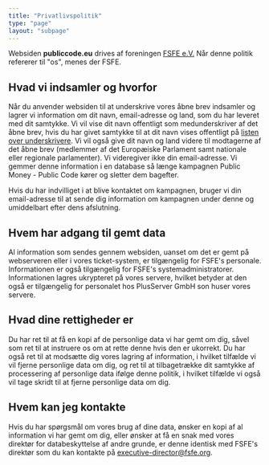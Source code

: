 ```yaml
---
title: "Privatlivspolitik"
type: "page"
layout: "subpage"
---
```


Websiden **publiccode.eu** drives af foreningen
[FSFE e.V.](https://fsfe.org/about/legal/imprint.html)
Når denne politik refererer til "os", menes der FSFE.

## Hvad vi indsamler og hvorfor

Når du anvender websiden til at underskrive vores åbne brev indsamler
og lagrer vi information om dit navn, email-adresse og land,
som du har leveret med dit samtykke. Vi vil vise dit navn offentligt
som medunderskriver af det åbne brev, hvis du har givet samtykke
til at dit navn vises offentligt på [listen over 
underskrivere](/openletter/all-signatures). Vi vil også
give dit navn og land videre til modtagerne af det åbne brev
(medlemmer af det Europæiske Parlament samt nationale eller
regionale parlamenter). Vi videregiver ikke din email-adresse.
Vi gemmer denne information i en database så længe kampagnen
Public Money - Public Code kører og sletter dem bagefter.

Hvis du har indvilliget i at blive kontaktet om kampagnen, bruger
vi din email-adresse til at sende dig information om
kampagnen under denne og umiddelbart efter dens afslutning.

## Hvem har adgang til gemt data

Al information som sendes gennem websiden, uanset om det er gemt
på webserveren eller i vores ticket-system, er tilgængelig for FSFE's
personale. Informationen er også tilgængelig for FSFE's
systemadministratorer. Informationen lagres ukrypteret på vores
servere, hvilket betyder at den også er tilgængelig for
personalet hos PlusServer GmbH son huser vores servere. 

## Hvad dine rettigheder er

Du har ret til at få en kopi af de personlige data vi har gemt
om dig, såvel som ret til at instruere os om at rette denne hvis
den er ukorrekt. Du har også ret til at modsætte dig vores lagring
af information, i hvilket tilfælde vi vil fjerne personlige data om
dig, og ret til at tilbagetrække dit samtykke af processering af
personlige data ifølge denne politik, i hvilket tilfælde vi også vil
tage skridt til at fjerne personlige data om dig.

## Hvem kan jeg kontakte

Hvis du har spørgsmål om vores brug af dine data, ønsker en kopi
af al information vi har gemt om dig, eller ønsker at få en snak
med vores direktør for databeskyttelse af andre grunde, er denne
identisk med FSFE's direktør som du kan kontakte 
på [executive-director@fsfe.org](mailto:executive-director@fsfe.org).
